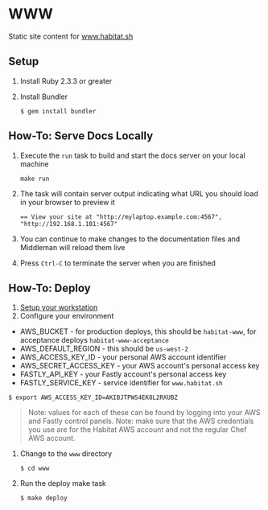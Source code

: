 # WWW

Static site content for www.habitat.sh

## Setup

1. Install Ruby 2.3.3 or greater
1. Install Bundler

    ```
    $ gem install bundler
    ```

## How-To: Serve Docs Locally

1. Execute the `run` task to build and start the docs server on your local machine

    `make run`

1. The task will contain server output indicating what URL you should load in your browser to preview it

    `== View your site at "http://mylaptop.example.com:4567", "http://192.168.1.101:4567"`

1. You can continue to make changes to the documentation files and Middleman will reload them live
1. Press `Ctrl-C` to terminate the server when you are finished

## How-To: Deploy

1. [Setup your workstation](#setup)
1. Configure your environment

  * AWS_BUCKET - for production deploys, this should be `habitat-www`, for acceptance deploys `habitat-www-acceptance`
  * AWS_DEFAULT_REGION - this should be `us-west-2`
  * AWS_ACCESS_KEY_ID - your personal AWS account identifier
  * AWS_SECRET_ACCESS_KEY - your AWS account's personal access key
  * FASTLY_API_KEY - your Fastly account's personal access key
  * FASTLY_SERVICE_KEY - service identifier for `www.habitat.sh`

  ```
  $ export AWS_ACCESS_KEY_ID=AKIBJTPWS4EK8L2RXUBZ
  ```

  > Note: values for each of these can be found by logging into your AWS and Fastly control panels.
  > Note: make sure that the AWS credentials you use are for the Habitat AWS account and not the regular Chef AWS account.

1. Change to the `www` directory

   ```
   $ cd www
   ```

1. Run the deploy make task

    ```
    $ make deploy
    ```
